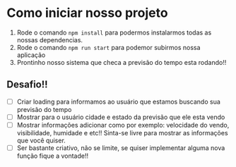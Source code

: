 # Como iniciar nosso projeto

1. Rode o comando `npm install` para podermos instalarmos todas as nossas dependencias.
2. Rode o comando `npm run start` para podemor subirmos nossa aplicação
3. Prontinho nosso sistema que checa a previsão do tempo esta rodando!!



## Desafio!!

- [ ] Criar loading para informamos ao usuário que estamos buscando sua previsão do tempo
- [ ] Mostrar para o usuário cidade e estado da previsão que ele esta vendo
- [ ] Mostrar informações adicionar como por exemplo: velocidade do vendo, visibilidade, humidade e etc!! Sinta-se livre para mostrar as informações que você quiser.
- [ ] Ser bastante criativo, não se limite, se quiser implementar alguma nova função fique a vontade!! 